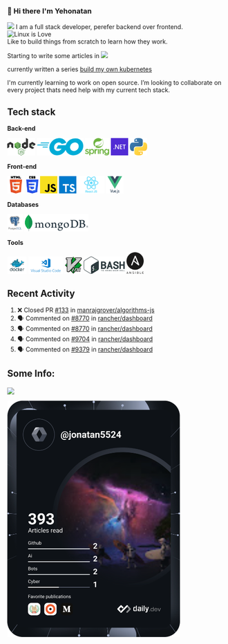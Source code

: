 ### 👋 Hi there I'm Yehonatan

<a href="https://www.linkedin.com/in/jonatan-ezron-40055b217/"><img src="https://img.shields.io/badge/LinkedIn-0077B5?style=for-the-badge&logo=linkedin&logoColor=white" /></a> 
I am a full stack developer, perefer backend over frontend.  
 ![Linux](https://img.shields.io/badge/Linux-FCC624?style=for-the-badge&logo=linux&logoColor=black) is Love  
Like to build things from scratch to learn how they work.

Starting to write some articles in <a href="https://dev.to/jonatan5524"><img height="40" src="https://dev-to-uploads.s3.amazonaws.com/uploads/logos/resized_logo_UQww2soKuUsjaOGNB38o.png"/></a>

currently written a series [build my own kubernetes](https://dev.to/jonatan5524/series/20062)

I'm currently learning to work on open source.
I’m looking to collaborate on every project thats need help with my current tech stack.

## Tech stack

**Back-end**

<code><img height="40" src="https://raw.githubusercontent.com/jonatan5524/jonatan5524/master/images/nodejs.png"></code>
<code><img height="40" src="https://raw.githubusercontent.com/jonatan5524/jonatan5524/master/images/go.png"></code>
<code><img height="40" src="https://raw.githubusercontent.com/jonatan5524/jonatan5524/master/images/spring.png"></code>
<code><img height="40" src="https://raw.githubusercontent.com/jonatan5524/jonatan5524/master/images/dotnet.png"></code>
<code><img height="40" src="https://raw.githubusercontent.com/jonatan5524/jonatan5524/master/images/python.png"></code>

**Front-end**

<code><img height="40" src="https://raw.githubusercontent.com/jonatan5524/jonatan5524/main/images/html.png"></code>
<code><img height="40" src="https://raw.githubusercontent.com/jonatan5524/jonatan5524/main/images/css3.png"></code>
<code><img height="40" src="https://raw.githubusercontent.com/jonatan5524/jonatan5524/main/images/js.png"></code>
<code><img height="40" src="https://raw.githubusercontent.com/jonatan5524/jonatan5524/main/images/ts.png"></code>
<code><img height="40" src="https://raw.githubusercontent.com/jonatan5524/jonatan5524/main/images/reactjs.png"></code>
<code><img height="40" src="https://raw.githubusercontent.com/jonatan5524/jonatan5524/main/images/vuejs.png"></code>

**Databases**

<code><img height="40" src="https://raw.githubusercontent.com/jonatan5524/jonatan5524/main/images/postgresql.png"></code>
<code><img height="40" src="https://raw.githubusercontent.com/jonatan5524/jonatan5524/main/images/mongodb.png"></code>

**Tools**

<code><img height="40" src="https://raw.githubusercontent.com/jonatan5524/jonatan5524/main/images/docker.png"></code>
<code><img height="40" src="https://raw.githubusercontent.com/jonatan5524/jonatan5524/main/images/vscode.png"></code>
<code><img height="40" src="https://raw.githubusercontent.com/jonatan5524/jonatan5524/main/images/vim.png"></code>
<code><img height="40" src="https://raw.githubusercontent.com/jonatan5524/jonatan5524/main/images/bash.png"></code>
<code><img height="50" src="https://raw.githubusercontent.com/jonatan5524/jonatan5524/main/images/ansible.png"></code>

## Recent Activity

<!--START_SECTION:activity-->

1. ❌ Closed PR [#133](https://github.com/manrajgrover/algorithms-js/pull/133) in [manrajgrover/algorithms-js](https://github.com/manrajgrover/algorithms-js)
2. 🗣 Commented on [#8770](https://github.com/rancher/dashboard/issues/8770#issuecomment-2180518347) in [rancher/dashboard](https://github.com/rancher/dashboard)
3. 🗣 Commented on [#8770](https://github.com/rancher/dashboard/issues/8770#issuecomment-2180316827) in [rancher/dashboard](https://github.com/rancher/dashboard)
4. 🗣 Commented on [#9704](https://github.com/rancher/dashboard/issues/9704#issuecomment-2118744970) in [rancher/dashboard](https://github.com/rancher/dashboard)
5. 🗣 Commented on [#9379](https://github.com/rancher/dashboard/issues/9379#issuecomment-1685380752) in [rancher/dashboard](https://github.com/rancher/dashboard)
<!--END_SECTION:activity-->

## Some Info:

<img align="center" src="https://github-readme-stats.vercel.app/api?username=jonatan5524" />

<a href="https://app.daily.dev/jonatan5524"><img src="https://github.com/jonatan5524/jonatan5524/blob/main/devcard.svg" width="400" alt="Jonatan Ezron's Dev Card"/></a>
